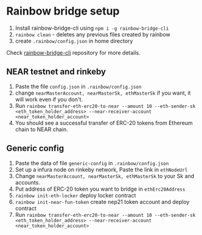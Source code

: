 # Rainbow bridge setup 

1. Install rainbow-bridge-cli using `npm i -g rainbow-bridge-cli`
2. `rainbow clean` - deletes any previous files created by rainbow
3. create `.rainbow/config.json` in home directory

Check [rainbow-bridge-cli](https://github.com/near/rainbow-bridge-cli) repository for more details.

## NEAR testnet and rinkeby


1. Paste the file `config.json` in `.rainbow/config.json`
1. change `nearMasterAccount, nearMasterSk, ethMasterSk` if you want, it will work even if you don't.
1. Run `rainbow transfer-eth-erc20-to-near --amount 10 --eth-sender-sk <eth_token_holder_address> --near-receiver-account <near_token_holder_account>`
1. You should see a successful transfer of ERC-20 tokens from Ethereum chain to NEAR chain.


## Generic config

1. Paste the data of file `generic-config` in `.rainbow/config.json`
1. Set up a infura node on rinkeby network, Paste the link in `ethNodeUrl`
1. Change `nearMasterAccount, nearMasterSk, ethMasterSk` to your Sk and accounts.
1. Put address of ERC-20 token you want to bridge in `ethErc20Address`
1. `rainbow init-eth-locker` deploy locker contract
1. `rainbow init-near-fun-token` create nep21 token account and deploy contract
1. Run `rainbow transfer-eth-erc20-to-near --amount 10 --eth-sender-sk <eth_token_holder_address> --near-receiver-account <near_token_holder_account>`
